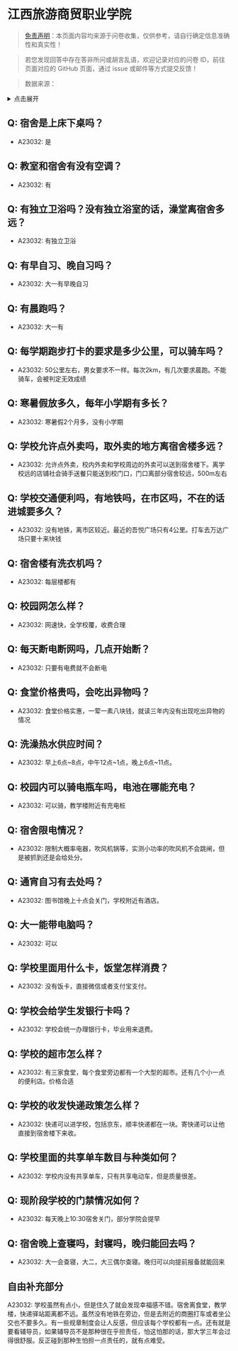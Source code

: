 # 江西旅游商贸职业学院

> [免责声明](https://colleges.chat/#_3)：本页面内容均来源于问卷收集，仅供参考，请自行确定信息准确性和真实性！

> 若您发现回答中存在答非所问或胡言乱语，欢迎记录对应的问卷 ID，前往页面对应的 GitHub 页面，通过 issue 或邮件等方式提交反馈！

> 数据来源：

<details><summary>点击展开</summary>
<ul>
<li>A23032: 3573724658@qq.com (2024 年 06 月)</li>
</ul>
</details>

## Q: 宿舍是上床下桌吗？

- A23032: 是

## Q: 教室和宿舍有没有空调？

- A23032: 有

## Q: 有独立卫浴吗？没有独立浴室的话，澡堂离宿舍多远？

- A23032: 有独立卫浴

## Q: 有早自习、晚自习吗？

- A23032: 大一有早晚自习

## Q: 有晨跑吗？

- A23032: 大一有

## Q: 每学期跑步打卡的要求是多少公里，可以骑车吗？

- A23032: 50公里左右，男女要求不一样。每次2km，有几次要求晨跑。不能骑车，会被判定无效成绩

## Q: 寒暑假放多久，每年小学期有多长？

- A23032: 寒暑假2个月多，没有小学期

## Q: 学校允许点外卖吗，取外卖的地方离宿舍楼多远？

- A23032: 允许点外卖，校内外卖和学校周边的外卖可以送到宿舍楼下。离学校远的店铺社会骑手送餐只能送到校门口，门口离部分宿舍较远，500m左右

## Q: 学校交通便利吗，有地铁吗，在市区吗，不在的话进城要多久？

- A23032: 没有地铁，离市区较近。最近的吾悦广场只有4公里。打车去万达广场只要十来块钱

## Q: 宿舍楼有洗衣机吗？

- A23032: 每层楼都有

## Q: 校园网怎么样？

- A23032: 网速快，全学校覆，收费合理

## Q: 每天断电断网吗，几点开始断？

- A23032: 只要有电费就不会断电

## Q: 食堂价格贵吗，会吃出异物吗？

- A23032: 食堂价格实惠，一荤一素八块钱，就读三年内没有出现吃出异物的情况

## Q: 洗澡热水供应时间？

- A23032: 早上6点\~8点，中午12点\~1点，晚上6点\~11点。

## Q: 校园内可以骑电瓶车吗，电池在哪能充电？

- A23032: 可以骑，教学楼附近有充电桩

## Q: 宿舍限电情况？

- A23032: 限制大概率电器，吹风机锅等，实测小功率的吹风机不会跳闸，但是被抓到还是会给处分。

## Q: 通宵自习有去处吗？

- A23032: 图书馆晚上十点会关门，学校附近有酒店。

## Q: 大一能带电脑吗？

- A23032: 可以

## Q: 学校里面用什么卡，饭堂怎样消费？

- A23032: 没有饭卡，直接微信或者支付宝支付。

## Q: 学校会给学生发银行卡吗？

- A23032: 学校会统一办理银行卡，毕业用来退费。

## Q: 学校的超市怎么样？

- A23032: 有三家食堂，每个食堂旁边都有一个大型的超市。还有几个小一点的便利店。价格合适

## Q: 学校的收发快递政策怎么样？

- A23032: 快递可以进学校，包括京东，顺丰快递都在一块。寄快递可以让他直接到宿舍楼下来收。

## Q: 学校里面的共享单车数目与种类如何？

- A23032: 学校内没有共享单车，只有共享电动车，但是质量很差。

## Q: 现阶段学校的门禁情况如何？

- A23032: 每天晚上10:30宿舍关门，部分学院会提早

## Q: 宿舍晚上查寝吗，封寝吗，晚归能回去吗？

- A23032: 大一会查寝，大二，大三偶尔查寝。晚归可以向提前报备就能回来

## 自由补充部分

A23032: 学校虽然有点小，但是住久了就会发现幸福感不错。宿舍离食堂，教学楼，快递驿站距离都不远。虽然没有地铁在旁边，但是去附近的商圈打车或者坐公交也不要多久。有一些规章制度会让人反感，但应该每个学校都有一点。还有就是要看辅导员，如果辅导员不是那种很在乎担责任，怕这怕那的话，那大学三年会过得很舒服。反正碰到那种生怕担一点责任的，就有点难受。